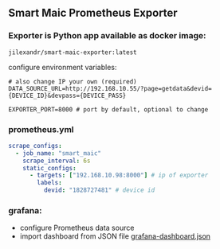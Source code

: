 ## Smart Maic Prometheus Exporter

### Exporter is Python app available as docker image:

```
jilexandr/smart-maic-exporter:latest
```

configure environment variables:

```
# also change IP your own (required)
DATA_SOURCE_URL=http://192.168.10.55/?page=getdata&devid={DEVICE_ID}&devpass={DEVICE_PASS}

EXPORTER_PORT=8000 # port by default, optional to change
```

### prometheus.yml

```yaml
scrape_configs:
  - job_name: "smart_maic"
    scrape_interval: 6s
    static_configs:
      - targets: ["192.168.10.98:8000"] # ip of exporter
        labels:
          devid: "1828727481" # device id
```

### grafana:

- configure Prometheus data source
- import dashboard from JSON file [grafana-dashboard.json](grafana-dashboard.json)
